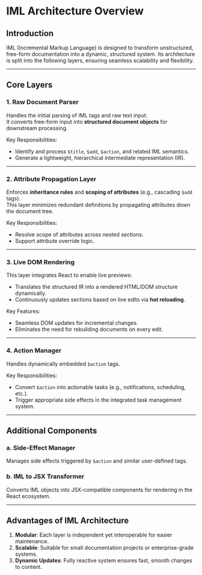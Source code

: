 # IML Architecture Overview

## Introduction

IML (Incremental Markup Language) is designed to transform unstructured, free-form documentation into a dynamic,
structured system. Its architecture is split into the following layers, ensuring seamless scalability and flexibility.

---

## Core Layers

### 1. **Raw Document Parser**

Handles the initial parsing of IML tags and raw text input.  
It converts free-form input into **structured document objects** for downstream processing.

Key Responsibilities:

- Identify and process `$title`, `$add`, `$action`, and related IML semantics.
- Generate a lightweight, hierarchical intermediate representation (IR).

---

### 2. **Attribute Propagation Layer**

Enforces **inheritance rules** and **scoping of attributes** (e.g., cascading `$add` tags).  
This layer minimizes redundant definitions by propagating attributes down the document tree.

Key Responsibilities:

- Resolve scope of attributes across nested sections.
- Support attribute override logic.

---

### 3. **Live DOM Rendering**

This layer integrates React to enable live previews:

- Translates the structured IR into a rendered HTML/DOM structure dynamically.
- Continuously updates sections based on live edits via **hot reloading**.

Key Features:

- Seamless DOM updates for incremental changes.
- Eliminates the need for rebuilding documents on every edit.

---

### 4. **Action Manager**

Handles dynamically embedded `$action` tags.

Key Responsibilities:

- Convert `$action` into actionable tasks (e.g., notifications, scheduling, etc.).
- Trigger appropriate side effects in the integrated task management system.

---

## Additional Components

### a. **Side-Effect Manager**

Manages side effects triggered by `$action` and similar user-defined tags.

### b. **IML to JSX Transformer**

Converts IML objects into JSX-compatible components for rendering in the React ecosystem.

---

## Advantages of IML Architecture

1. **Modular**: Each layer is independent yet interoperable for easier maintenance.
2. **Scalable**: Suitable for small documentation projects or enterprise-grade systems.
3. **Dynamic Updates**: Fully reactive system ensures fast, smooth changes to content.